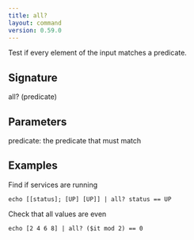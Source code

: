 ```yaml
---
title: all?
layout: command
version: 0.59.0
---
```


Test if every element of the input matches a predicate.

## Signature

all? (predicate)

## Parameters

  predicate: the predicate that must match

## Examples

Find if services are running
```shell
echo [[status]; [UP] [UP]] | all? status == UP
```

Check that all values are even
```shell
echo [2 4 6 8] | all? ($it mod 2) == 0
```

